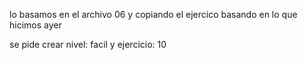 lo basamos en el archivo 06 y copiando el ejercico 
basando en lo que hicimos ayer

se pide crear nivel: facil y ejercicio: 10